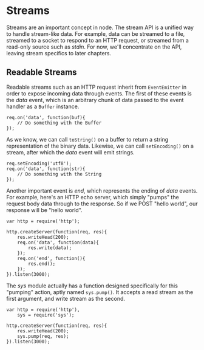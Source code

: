 
# Streams

 Streams are an important concept in node. The stream API is a unified way to handle stream-like data. For example, data can be streamed to a file, streamed to a socket to respond to an HTTP request, or streamed from a read-only source such as _stdin_. For now, we'll concentrate on the API, leaving stream specifics to later chapters.
 
## Readable Streams

 Readable streams such as an HTTP request inherit from `EventEmitter` in order to expose incoming data through events. The first of these events is the _data_ event, which is an arbitrary chunk of data passed to the event handler as a `Buffer` instance. 

    req.on('data', function(buf){
        // Do something with the Buffer
    });

As we know, we can call `toString()` on a buffer to return a string representation of the binary data. Likewise, we can call `setEncoding()` on a stream, after which the _data_ event will emit strings.

    req.setEncoding('utf8');
    req.on('data', function(str){
        // Do something with the String
    });

Another important event is  _end_, which represents the ending of _data_ events. For example, here's an HTTP echo server, which simply "pumps" the request body data through to the response. So if we POST "hello world", our response will be "hello world".

    var http = require('http');
    
    http.createServer(function(req, res){
        res.writeHead(200);
        req.on('data', function(data){
            res.write(data);
        });
        req.on('end', function(){
            res.end();
        });
    }).listen(3000);

The _sys_ module actually has a function designed specifically for this "pumping" action, aptly named `sys.pump()`. It accepts a read stream as the first argument, and write stream as the second.

    var http = require('http'),
        sys = require('sys');
    
    http.createServer(function(req, res){
        res.writeHead(200);
        sys.pump(req, res);
    }).listen(3000);